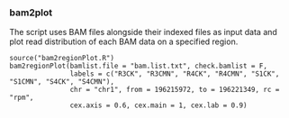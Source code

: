 ### bam2plot
The script uses BAM files alongside their indexed files as input data and plot read distribution of each BAM data on a specified region. 

```
source("bam2regionPlot.R")
bam2regionPlot(bamlist.file = "bam.list.txt", check.bamlist = F,
               labels = c("R3CK", "R3CMN", "R4CK", "R4CMN", "S1CK", "S1CMN", "S4CK", "S4CMN"),
               chr = "chr1", from = 196215972, to = 196221349, rc = "rpm",
               cex.axis = 0.6, cex.main = 1, cex.lab = 0.9)     
```
